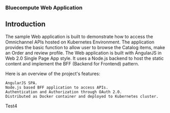### Bluecompute Web Application 

## Introduction
The sample Web application is built to demonstrate how to access the Omnichannel APIs hosted on Kubernetes Environment. The application provides the basic function to allow user to browse the Catalog items, make an Order and review profile. The Web application is built with AngularJS in Web 2.0 Single Page App style. It uses a Node.js backend to host the static content and implement the BFF (Backend for Frontend) pattern.

Here is an overview of the project's features:

    AngularJS SPA.
    Node.js based BFF application to access APIs.
    Authentication and Authorization through OAuth 2.0.
    Distributed as Docker container and deployed to Kubernetes cluster.

Test4
